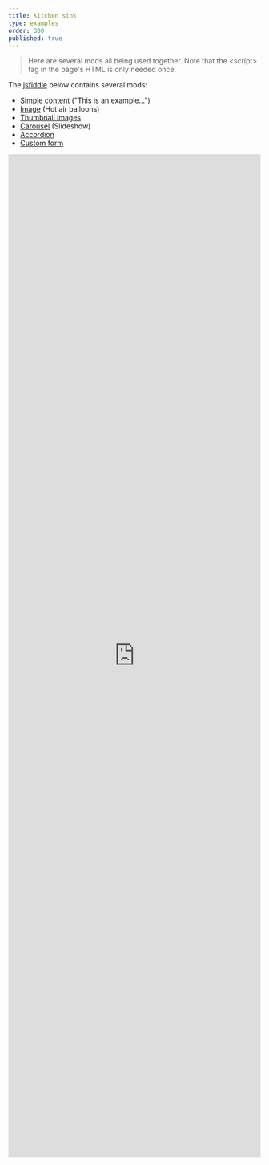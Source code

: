 ```yaml
---
title: Kitchen sink
type: examples
order: 300
published: true
---
```


> Here are several mods all being used together.
> Note that the &lt;script&gt; tag in the page's HTML is only needed once.

The [jsfiddle](https://jsfiddle.net/component/6on8zpst) below contains several mods:
- [Simple content](https://anymod.com/mod/preview?key=emnmn) ("This is an example...")
- [Image](https://anymod.com/mod/preview?key=enano) (Hot air balloons)
- [Thumbnail images](https://anymod.com/mod/preview?key=eklar)
- [Carousel](https://anymod.com/mod/preview?key=eldan) (Slideshow)
- [Accordion](https://anymod.com/mod/preview?key=ermrd)
- [Custom form](https://anymod.com/mod/preview?key=edrlk)

<iframe width="100%" height="2000" src="https://jsfiddle.net/component/6on8zpst/embedded/result,html,js,css" allowfullscreen="allowfullscreen" frameborder="0"></iframe>
